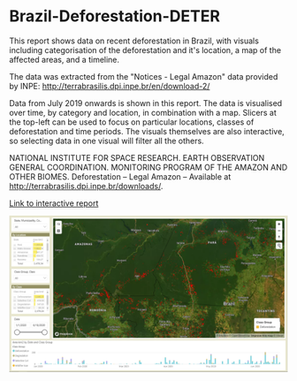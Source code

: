 # Brazil-Deforestation-DETER

This report shows data on recent deforestation in Brazil, with visuals including categorisation of the deforestation and it's location, a map of the affected areas, and a timeline. 

The data was extracted from the "Notices - Legal Amazon" data provided by INPE: http://terrabrasilis.dpi.inpe.br/en/download-2/

Data from July 2019 onwards is shown in this report. The data is visualised over time, by category and location, in combination with a map. Slicers at the top-left can be used to focus on particular locations, classes of deforestation and time periods. The visuals themselves are also interactive, so selecting data in one visual will filter all the others.

NATIONAL INSTITUTE FOR SPACE RESEARCH. EARTH OBSERVATION GENERAL COORDINATION. MONITORING PROGRAM OF THE AMAZON AND OTHER BIOMES. Deforestation – Legal Amazon – Available at http://terrabrasilis.dpi.inpe.br/downloads/. 

[Link to interactive report](https://app.powerbi.com/view?r=eyJrIjoiNzAwMjFmYjQtZDUwYi00NGZmLWFiOWMtYTI1NDBiOWQ3MTA4IiwidCI6ImRjMWYwNGY1LWMxZTUtNDQyOS1hODEyLTU3OTNiZTQ1YmY5ZCIsImMiOjEwfQ%3D%3D)

[![View and interact with the report in full-screen](https://github.com/Mike-Honey/Brazil-Deforestation-DETER/raw/master/Brazil-Deforestation-DETER.PNG)](https://app.powerbi.com/view?r=eyJrIjoiNzAwMjFmYjQtZDUwYi00NGZmLWFiOWMtYTI1NDBiOWQ3MTA4IiwidCI6ImRjMWYwNGY1LWMxZTUtNDQyOS1hODEyLTU3OTNiZTQ1YmY5ZCIsImMiOjEwfQ%3D%3D)
